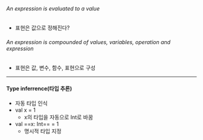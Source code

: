 ###### An expression is evaluated to a value
- 표현은 값으로 정해진다?
###### An expression is compounded of values, variables, operation and expression
- 표현은 값, 변수, 함수, 표현으로 구성
---
#### Type inferrence(타입 추론)
- 자동 타입 인식
- val x = 1
  - x의 타입을 자동으로 Int로 바꿈
- val ==x: Int== = 1
  - 명시적 타입 지정